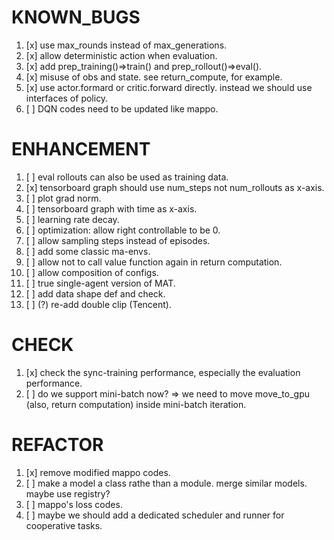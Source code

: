 # KNOWN_BUGS
1. [x] use max_rounds instead of max_generations.
2. [x] allow deterministic action when evaluation.
3. [x] add prep_training()=>train() and prep_rollout()=>eval().
4. [x] misuse of obs and state. see return_compute, for example.
5. [x] use actor.formard or critic.forward directly. instead we should use interfaces of policy.
6. [ ] DQN codes need to be updated like mappo.

# ENHANCEMENT
1. [ ] eval rollouts can also be used as training data.
2. [x] tensorboard graph should use num_steps not num_rollouts as x-axis.
3. [ ] plot grad norm.
4. [ ] tensorboard graph with time as x-axis.
5. [ ] learning rate decay.
6. [ ] optimization: allow right controllable to be 0.
7. [ ] allow sampling steps instead of episodes.
8. [ ] add some classic ma-envs.
9. [ ] allow not to call value function again in return computation.
10. [ ] allow composition of configs.
11. [ ] true single-agent version of MAT.
12. [ ] add data shape def and check.
13. [ ] (?) re-add double clip (Tencent).

# CHECK
1. [x] check the sync-training performance, especially the evaluation performance.
2. [ ] do we support mini-batch now? => we need to move move_to_gpu (also, return computation) inside mini-batch iteration.

# REFACTOR
1. [x] remove modified mappo codes. 
2. [ ] make a model a class rathe than a module. merge similar models. maybe use registry?
3. [ ] mappo's loss codes.
4. [ ] maybe we should add a dedicated scheduler and runner for cooperative tasks.